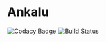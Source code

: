 # Ankalu #

[![Codacy Badge](https://api.codacy.com/project/badge/Grade/336a89b699c045e58ff7fee361ffadbf)](https://www.codacy.com/app/Kathamii/Ankalu?utm_source=github.com&amp;utm_medium=referral&amp;utm_content=AlSalad/Ankalu&amp;utm_campaign=Badge_Grade)
[![Build Status](https://travis-ci.org/AlSalad/Ankalu.svg?branch=master)](https://travis-ci.org/AlSalad/Ankalu)

